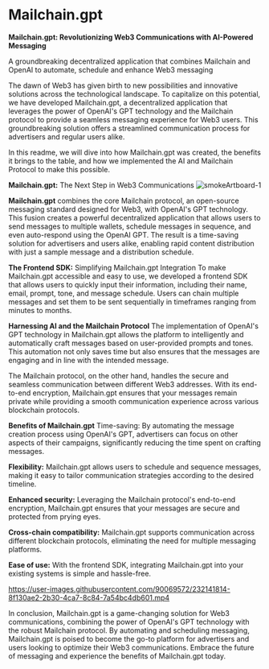 # Mailchain.gpt
**Mailchain.gpt: Revolutionizing Web3 Communications with AI-Powered Messaging**

A groundbreaking decentralized application that combines Mailchain and OpenAI to automate, schedule and enhance Web3 messaging

The dawn of Web3 has given birth to new possibilities and innovative solutions across the technological landscape. To capitalize on this potential, we have developed Mailchain.gpt, a decentralized application that leverages the power of OpenAI's GPT technology and the Mailchain protocol to provide a seamless messaging experience for Web3 users. This groundbreaking solution offers a streamlined communication process for advertisers and regular users alike.

In this readme, we will dive into how Mailchain.gpt was created, the benefits it brings to the table, and how we implemented the AI and Mailchain Protocol to make this possible.

**Mailchain.gpt:** The Next Step in Web3 Communications
![smokeArtboard-1](https://user-images.githubusercontent.com/90069572/232109152-abc3a7c1-f6a7-44d0-b6a0-f57b696ed19f.png)

**Mailchain.gpt** combines the core Mailchain protocol, an open-source messaging standard designed for Web3, with OpenAI's GPT technology. This fusion creates a powerful decentralized application that allows users to send messages to multiple wallets, schedule messages in sequence, and even auto-respond using the OpenAI GPT. The result is a time-saving solution for advertisers and users alike, enabling rapid content distribution with just a sample message and a distribution schedule.

**The Frontend SDK:** Simplifying Mailchain.gpt Integration
To make Mailchain.gpt accessible and easy to use, we developed a frontend SDK that allows users to quickly input their information, including their name, email, prompt, tone, and message schedule. Users can chain multiple messages and set them to be sent sequentially in timeframes ranging from minutes to months.

**Harnessing AI and the Mailchain Protocol**
The implementation of OpenAI's GPT technology in Mailchain.gpt allows the platform to intelligently and automatically craft messages based on user-provided prompts and tones. This automation not only saves time but also ensures that the messages are engaging and in line with the intended message.

The Mailchain protocol, on the other hand, handles the secure and seamless communication between different Web3 addresses. With its end-to-end encryption, Mailchain.gpt ensures that your messages remain private while providing a smooth communication experience across various blockchain protocols.

**Benefits of Mailchain.gpt**
Time-saving: By automating the message creation process using OpenAI's GPT, advertisers can focus on other aspects of their campaigns, significantly reducing the time spent on crafting messages.

**Flexibility:** Mailchain.gpt allows users to schedule and sequence messages, making it easy to tailor communication strategies according to the desired timeline.

**Enhanced security:** Leveraging the Mailchain protocol's end-to-end encryption, Mailchain.gpt ensures that your messages are secure and protected from prying eyes.

**Cross-chain compatibility:** Mailchain.gpt supports communication across different blockchain protocols, eliminating the need for multiple messaging platforms.

**Ease of use:** With the frontend SDK, integrating Mailchain.gpt into your existing systems is simple and hassle-free.


https://user-images.githubusercontent.com/90069572/232141814-8f130ae2-2b30-4ca7-8c84-7a54bc4db601.mp4


In conclusion, Mailchain.gpt is a game-changing solution for Web3 communications, combining the power of OpenAI's GPT technology with the robust Mailchain protocol. By automating and scheduling messaging, Mailchain.gpt is poised to become the go-to platform for advertisers and users looking to optimize their Web3 communications. Embrace the future of messaging and experience the benefits of Mailchain.gpt today.

